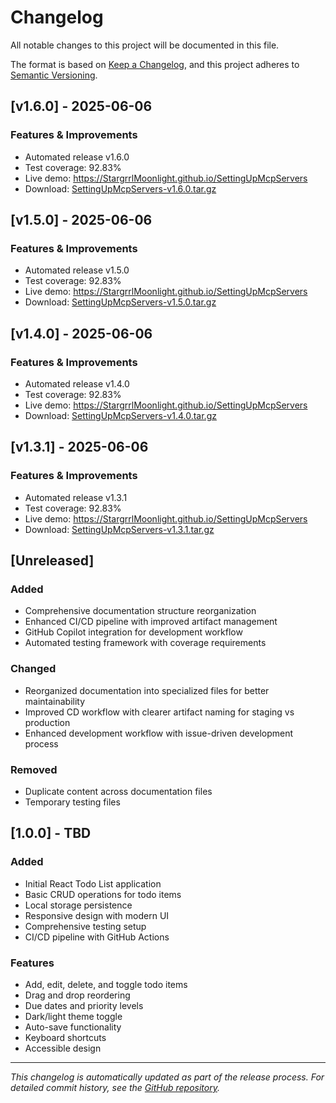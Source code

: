 # Changelog

All notable changes to this project will be documented in this file.

The format is based on [Keep a Changelog](https://keepachangelog.com/en/1.0.0/),
and this project adheres to [Semantic Versioning](https://semver.org/spec/v2.0.0.html).

## [v1.6.0] - 2025-06-06

### Features & Improvements
- Automated release v1.6.0
- Test coverage: 92.83%
- Live demo: https://StargrrlMoonlight.github.io/SettingUpMcpServers
- Download: [SettingUpMcpServers-v1.6.0.tar.gz](https://github.com/StargrrlMoonlight/SettingUpMcpServers/releases/download/v1.6.0/SettingUpMcpServers-v1.6.0.tar.gz)

## [v1.5.0] - 2025-06-06

### Features & Improvements
- Automated release v1.5.0
- Test coverage: 92.83%
- Live demo: https://StargrrlMoonlight.github.io/SettingUpMcpServers
- Download: [SettingUpMcpServers-v1.5.0.tar.gz](https://github.com/StargrrlMoonlight/SettingUpMcpServers/releases/download/v1.5.0/SettingUpMcpServers-v1.5.0.tar.gz)

## [v1.4.0] - 2025-06-06

### Features & Improvements
- Automated release v1.4.0
- Test coverage: 92.83%
- Live demo: https://StargrrlMoonlight.github.io/SettingUpMcpServers
- Download: [SettingUpMcpServers-v1.4.0.tar.gz](https://github.com/StargrrlMoonlight/SettingUpMcpServers/releases/download/v1.4.0/SettingUpMcpServers-v1.4.0.tar.gz)

## [v1.3.1] - 2025-06-06

### Features & Improvements
- Automated release v1.3.1
- Test coverage: 92.83%
- Live demo: https://StargrrlMoonlight.github.io/SettingUpMcpServers
- Download: [SettingUpMcpServers-v1.3.1.tar.gz](https://github.com/StargrrlMoonlight/SettingUpMcpServers/releases/download/v1.3.1/SettingUpMcpServers-v1.3.1.tar.gz)

## [Unreleased]

### Added
- Comprehensive documentation structure reorganization
- Enhanced CI/CD pipeline with improved artifact management
- GitHub Copilot integration for development workflow
- Automated testing framework with coverage requirements

### Changed
- Reorganized documentation into specialized files for better maintainability
- Improved CD workflow with clearer artifact naming for staging vs production
- Enhanced development workflow with issue-driven development process

### Removed
- Duplicate content across documentation files
- Temporary testing files

## [1.0.0] - TBD

### Added
- Initial React Todo List application
- Basic CRUD operations for todo items
- Local storage persistence
- Responsive design with modern UI
- Comprehensive testing setup
- CI/CD pipeline with GitHub Actions

### Features
- Add, edit, delete, and toggle todo items
- Drag and drop reordering
- Due dates and priority levels
- Dark/light theme toggle
- Auto-save functionality
- Keyboard shortcuts
- Accessible design

---

*This changelog is automatically updated as part of the release process. For detailed commit history, see the [GitHub repository](https://github.com/StargrrlMoonlight/SettingUpMcpServers).*
